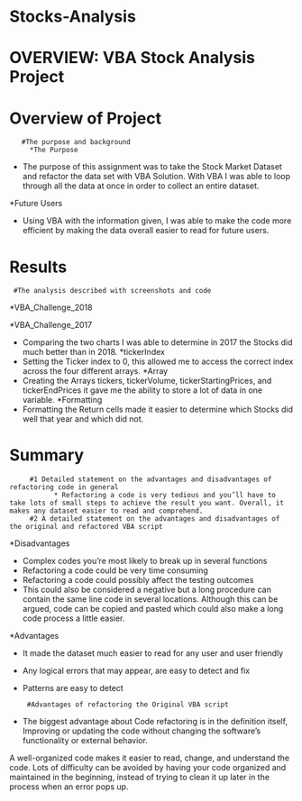 # Stocks-Analysis
# OVERVIEW: VBA Stock Analysis Project

# Overview of Project
       #The purpose and background 
         *The Purpose
- The purpose of this assignment was to take the Stock Market Dataset and refactor the data set with VBA Solution. With VBA I was able to loop through all the data at once in order to collect an entire dataset.

*Future Users

- Using VBA with the information given, I was able to make the code more efficient by making the data overall easier to read for future users.
# Results
     #The analysis described with screenshots and code 
*VBA_Challenge_2018



*VBA_Challenge_2017

- Comparing the two charts I was able to determine in 2017 the Stocks did much better than in 2018.
        *tickerIndex
- Setting the Ticker index to 0, this allowed me to access the correct index across the four different arrays. 
             *Array 
- Creating the Arrays tickers, tickerVolume, tickerStartingPrices, and tickerEndPrices it gave me the ability to store a lot of data in one variable.
*Formatting
- Formatting the Return cells made it easier to determine which Stocks did well that year and which did not.

# Summary
         #1 Detailed statement on the advantages and disadvantages of refactoring code in general 
               * Refactoring a code is very tedious and you’ll have to take lots of small steps to achieve the result you want. Overall, it makes any dataset easier to read and comprehend.
         #2 A detailed statement on the advantages and disadvantages of the original and refactored VBA script 

*Disadvantages

- Complex codes you’re most likely to break up in several functions
- Refactoring a code could be very time consuming
- Refactoring a code could possibly affect the testing outcomes
-  This could also be considered a negative but a long procedure can contain the same line code in several locations. Although this can be argued, code can be copied and pasted which could also make a long code process a little easier.

*Advantages

- It made the dataset much easier to read for any user and user friendly 
- Any logical errors that may appear, are easy to detect and fix
- Patterns are easy to detect
         
       #Advantages of refactoring the Original VBA script
- The biggest advantage about Code refactoring is in the definition itself, Improving or updating the code without changing the software’s functionality or external behavior.

A well-organized code makes it easier to read, change, and understand the code. Lots of difficulty can be avoided by having your code organized and maintained in the beginning, instead of trying to clean it up later in the process when an error pops up.

